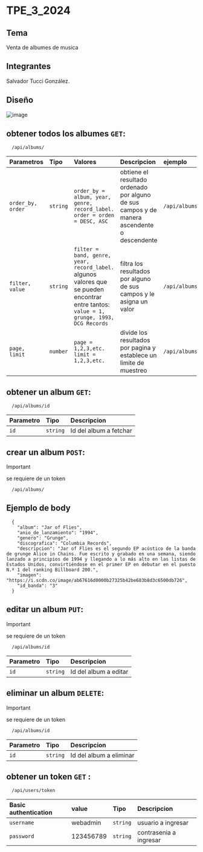 # TPE_3_2024

## Tema
Venta de albumes de musica
## Integrantes
Salvador Tucci González.

## Diseño
![image](https://github.com/user-attachments/assets/94baadce-e6c6-4abf-a1bc-9bc5ae854c9e)

## obtener todos los albumes `GET`:

```http
  /api/albums/
```

| Parametros        | Tipo    | Valores                                                                                                                                 |Descripcion                                                                                 | ejemplo                                 |
| :-----------------| :-------| :---------------------------------------------------------------------------------------------------------------------------------------| :------------------------------------------------------------------------------------------|:---------------------------------------|
| `order_by, order` | `string`|`order_by = album, year, genre, record_label. order = orden = DESC, ASC`                                                                 | obtiene el resultado ordenado por alguno de sus campos y de manera ascendente o descendente| `/api/albums/order_by=album&order=DESC` |
|`filter, value`    | `string`| `filter = band, genre, year, record_label.` algunos valores que se pueden encontrar entre tantos:` value = 1, grunge, 1993, DCG Records`| filtra los resultados por alguno de sus campos y le asigna un valor                        | `/api/albums/filter=band&value=1`       |
|`page, limit`      |`number` |`page = 1,2,3,etc. limit = 1,2,3,etc.`                                                                                                   |divide los resultados por pagina y establece un limite de muestreo                          | `/api/albums/page=2&limit=3`            |

## obtener un album `GET`:

```http
  /api/albums/id
```

| Parametro | Tipo     | Descripcion                       |
| :-------- | :------- | :-------------------------------- |
| `id`      | `string` | Id del album a fetchar            |

## crear un album `POST`:
> [!IMPORTANT]
> se requiere de un token

```http
  /api/albums/
```
## Ejemplo de body

```http
  {
    "album": "Jar of Flies",
    "anio_de_lanzamiento": "1994",
    "genero": "Grunge",
    "discografica": "Columbia Records",
    "descripcion": "Jar of Flies es el segundo EP acústico de la banda de grunge Alice in Chains. Fue escrito y grabado en una semana, siendo lanzado a principios de 1994 y llegando a lo más alto en las listas de Estados Unidos, convirtiéndose en el primer EP en debutar en el puesto N.º 1 del ranking Billboard 200.",
    "imagen": "https://i.scdn.co/image/ab67616d0000b27325b42be683b8d3c6500db726",
    "id_banda": "3"
  }
```

## editar un album `PUT`:
> [!IMPORTANT]
> se requiere de un token

```http
  /api/albums/id
```

| Parametro | Tipo     | Descripcion                       |
| :-------- | :------- | :-------------------------------- |
| `id`      | `string` | Id del album a editar             |

## eliminar un album `DELETE`:
> [!IMPORTANT]
> se requiere de un token

```http
  /api/albums/id
```

| Parametro | Tipo     | Descripcion                       |
| :-------- | :------- | :-------------------------------- |
| `id`      | `string` | Id del album a eliminar           |

## obtener un token `GET` :

```http
  /api/users/token
```

| Basic authentication | value   | Tipo     | Descripcion                       |
| :--------            | :-------| :------- | :-------------------------------- |
| `username`           | webadmin| `string` | usuario a ingresar                |
|`password`            |123456789| `string` | contrasenia a ingresar            |
